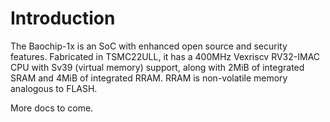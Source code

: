 # Introduction

The Baochip-1x is an SoC with enhanced open source and security features. Fabricated
in TSMC22ULL, it has a 400MHz Vexriscv RV32-IMAC CPU with Sv39 (virtual memory) support,
along with 2MiB of integrated SRAM and 4MiB of integrated RRAM. RRAM is non-volatile
memory analogous to FLASH.

More docs to come.
